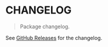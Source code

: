 # CHANGELOG

> Package changelog.

See [GitHub Releases](https://github.com/stdlib-js/math-base-tools-hermitepoly/releases) for the changelog.